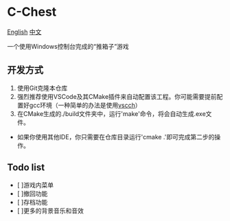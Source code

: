 # C-Chest

[English](./README.md) [中文](./README_ZH.md)

一个使用Windows控制台完成的“推箱子”游戏

## 开发方式

1. 使用Git克隆本仓库
2. 强烈推荐使用VSCode及其CMake插件来自动配置该工程。你可能需要提前配置好gcc环境（一种简单的办法是使用[vscch](https://mflink.top/%e6%9c%80%e7%ae%80%e5%8d%95%e7%9a%84vs-codecpp%e7%8e%af%e5%a2%83%e9%85%8d%e7%bd%ae%e6%95%99%e7%a8%8b/)）
3. 在CMake生成的./build文件夹中，运行'make'命令，将会自动生成.exe文件。

- 如果你使用其他IDE，你只需要在仓库目录运行'cmake .'即可完成第二步的操作。

## Todo list

- [ ]游戏内菜单
- [ ]撤回功能
- [ ]存档功能
- [ ]更多的背景音乐和音效
